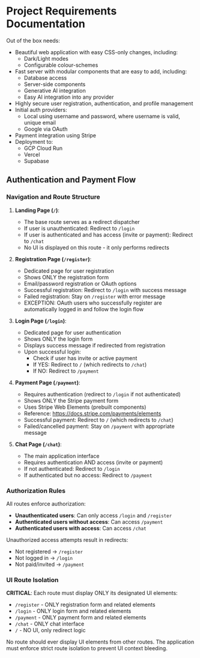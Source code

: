 # Project Requirements Documentation

Out of the box needs:

- Beautiful web application with easy CSS-only changes, including:
    - Dark/Light modes
    - Configurable colour-schemes
- Fast server with modular components that are easy to add, including:
    - Database access
    - Server-side components
    - Generative AI integration
    - Easy AI integration into any provider
- Highly secure user registration, authentication, and profile management
- Initial auth providers:
    - Local using username and password, where username is valid, unique email
    - Google via OAuth
- Payment integration using Stripe
- Deployment to:
    - GCP Cloud Run
    - Vercel
    - Supabase

## Authentication and Payment Flow

### Navigation and Route Structure

1. **Landing Page (`/`)**:
   - The base route serves as a redirect dispatcher
   - If user is unauthenticated: Redirect to `/login`
   - If user is authenticated and has access (invite or payment): Redirect to `/chat`
   - No UI is displayed on this route - it only performs redirects

2. **Registration Page (`/register`)**:
   - Dedicated page for user registration
   - Shows ONLY the registration form
   - Email/password registration or OAuth options
   - Successful registration: Redirect to `/login` with success message
   - Failed registration: Stay on `/register` with error message
   - EXCEPTION: OAuth users who successfully register are automatically logged in and follow the login flow

3. **Login Page (`/login`)**:
   - Dedicated page for user authentication
   - Shows ONLY the login form
   - Displays success message if redirected from registration
   - Upon successful login:
     - Check if user has invite or active payment
     - If YES: Redirect to `/` (which redirects to `/chat`)
     - If NO: Redirect to `/payment`

4. **Payment Page (`/payment`)**:
   - Requires authentication (redirect to `/login` if not authenticated)
   - Shows ONLY the Stripe payment form
   - Uses Stripe Web Elements (prebuilt components)
   - Reference: https://docs.stripe.com/payments/elements
   - Successful payment: Redirect to `/` (which redirects to `/chat`)
   - Failed/cancelled payment: Stay on `/payment` with appropriate message

5. **Chat Page (`/chat`)**:
   - The main application interface
   - Requires authentication AND access (invite or payment)
   - If not authenticated: Redirect to `/login`
   - If authenticated but no access: Redirect to `/payment`

### Authorization Rules

All routes enforce authorization:
- **Unauthenticated users**: Can only access `/login` and `/register`
- **Authenticated users without access**: Can access `/payment`
- **Authenticated users with access**: Can access `/chat`

Unauthorized access attempts result in redirects:
- Not registered → `/register`
- Not logged in → `/login`
- Not paid/invited → `/payment`

### UI Route Isolation

**CRITICAL**: Each route must display ONLY its designated UI elements:
- `/register` - ONLY registration form and related elements
- `/login` - ONLY login form and related elements
- `/payment` - ONLY payment form and related elements
- `/chat` - ONLY chat interface
- `/` - NO UI, only redirect logic

No route should ever display UI elements from other routes. The application must enforce strict route isolation to prevent UI context bleeding.
